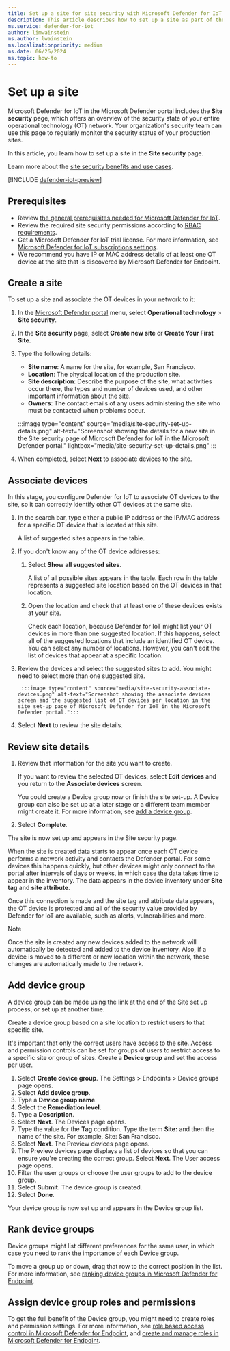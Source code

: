 ```yaml
---
title: Set up a site for site security with Microsoft Defender for IoT in the Defender portal
description: This article describes how to set up a site as part of the site security feature included in Microsoft Defender for IoT in the Microsoft Defender portal.
ms.service: defender-for-iot
author: limwainstein
ms.author: lwainstein
ms.localizationpriority: medium
ms.date: 06/26/2024
ms.topic: how-to
---
```


# Set up a site

Microsoft Defender for IoT in the Microsoft Defender portal includes the **Site security** page, which offers an overview of the security state of your entire operational technology (OT) network. Your organization's security team can use this page to regularly monitor the security status of your production sites.

In this article, you learn how to set up a site in the **Site security** page. 

Learn more about the [site security benefits and use cases](site-security-overview.md).

[!INCLUDE [defender-iot-preview](../includes//defender-for-iot-defender-public-preview.md)]

## Prerequisites

- Review [the general prerequisites needed for Microsoft Defender for IoT](prerequisites.md).
- Review the required site security permissions according to [RBAC requirements](prerequisites.md#permissions).
- Get a Microsoft Defender for IoT trial license. For more information, see [Microsoft Defender for IoT subscriptions settings](get-started.md).
- We recommend you have IP or MAC address details of at least one OT device at the site that is discovered by Microsoft Defender for Endpoint.

## Create a site

To set up a site and associate the OT devices in your network to it:

1. In the [Microsoft Defender portal](https://security.microsoft.com/machines) menu, select **Operational technology** > **Site security**.
1. In the **Site security** page, select **Create new site** or **Create Your First Site**.
1. Type the following details:

    - **Site name**: A name for the site, for example, San Francisco.
    - **Location**: The physical location of the production site.
    - **Site description**: Describe the purpose of the site, what activities occur there, the types and number of devices used, and other important information about the site.
    - **Owners**: The contact emails of any users administering the site who must be contacted when problems occur.

    :::image type="content" source="media/site-security-set-up-details.png" alt-text="Screenshot showing the details for a new site in the Site security page of Microsoft Defender for IoT in the Microsoft Defender portal." lightbox="media/site-security-set-up-details.png" :::

1. When completed, select **Next** to associate devices to the site.

## Associate devices

In this stage, you configure Defender for IoT to associate OT devices to the site, so it can correctly identify other OT devices at the same site.

1. In the search bar, type either a public IP address or the IP/MAC address for a specific OT device that is located at this site. 
    
    A list of suggested sites appears in the table.

1. If you don't know any of the OT device addresses: 
    
    1. Select **Show all suggested sites**.

        A list of all possible sites appears in the table. Each row in the table represents a suggested site location based on the OT devices in that location. 

    1. Open the location and check that at least one of these devices exists at your site. 
    
        Check each location, because Defender for IoT might list your OT devices in more than one suggested location. If this happens, select all of the suggested locations that include an identified OT device. You can select any number of locations. However, you can't edit the list of devices that appear at a specific location.

1. Review the devices and select the suggested sites to add. You might need to select more than one suggested site.

        :::image type="content" source="media/site-security-associate-devices.png" alt-text="Screenshot showing the associate devices screen and the suggested list of OT devices per location in the site set-up page of Microsoft Defender for IoT in the Microsoft Defender portal.":::

1. Select **Next** to review the site details.

## Review site details

1. Review that information for the site you want to create.

    If you want to review the selected OT devices, select **Edit devices** and you return to the **Associate devices** screen.

    You could create a Device group now or finish the site set-up. A Device group can also be set up at a later stage or a different team member might create it. For more information, see [add a device group](#add-device-group).

1. Select **Complete**.

The site is now set up and appears in the Site security page.

When the site is created data starts to appear once each OT device performs a network activity and contacts the Defender portal. For some devices this happens quickly, but other devices might only connect to the portal after intervals of days or weeks, in which case the data takes time to appear in the inventory. The data appears in the device inventory under **Site tag** and **site attribute**.
<!-- OR Once the site is created, the data in the device inventory starts to update and include data for the **Site tag** and **site attribute**. However, the data update only occurs the next time a device performs a network activity and contacts the Defender portal, for some devices this happens quite quickly. However, other devices might only connect to the portal with interbals of days or weeks, in which case data takes time to appear in the inventory.-->

Once this connection is made and the site tag and attribute data appears, the OT device is protected and all of the security value provided by Defender for IoT are available, such as alerts, vulnerabilities and more.

>[!NOTE]
> Once the site is created any new devices added to the network will automatically be detected and added to the device inventory. Also, if a device is moved to a different or new location within the network, these changes are automatically made to the network.

## Add device group

A device group can be made using the link at the end of the Site set up process, or set up at another time.

Create a device group based on a site location to restrict users to that specific site. <!-- [ OR ] -->

It's important that only the correct users have access to the site. Access and permission controls can be set for groups of users to restrict access to a specific site or group of sites. Create a **Device group** and set the access per user.

1. Select **Create device group**. The Settings > Endpoints > Device groups page opens.
1. Select **Add device group**.
1. Type a **Device group name**.
1. Select the **Remediation level**.
1. Type a **Description**.
1. Select **Next**. The Devices page opens.
1. Type the value for the **Tag** condition. Type the term **Site:** and then the name of the site. For example, Site: San Francisco.
1. Select **Next**. The Preview devices page opens.
1. The Preview devices page displays a list of devices so that you can ensure you're creating the correct group. Select **Next**. The User access page opens.
1. Filter the user groups or choose the user groups to add to the device group.
1. Select **Submit**. The device group is created.
1. Select **Done**.

Your device group is now set up and appears in the Device group list.

## Rank device groups

Device groups might list different preferences for the same user, in which case you need to rank the importance of each Device group.

To move a group up or down, drag that row to the correct position in the list. For more information, see [ranking device groups in Microsoft Defender for Endpoint](/defender-endpoint/machine-groups.md).

## Assign device group roles and permissions

To get the full benefit of the Device group, you might need to create roles and permission settings. For more information, see [role based access control in Microsoft Defender for Endpoint](/defender-endpoint/rbac.md), and [create and manage roles in Microsoft Defender for Endpoint](/defender-endpoint/user-roles.md).
